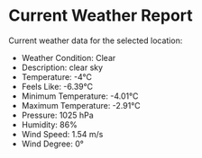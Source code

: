 # Current Weather Report
Current weather data for the selected location:
- Weather Condition: Clear
- Description: clear sky
- Temperature: -4°C
- Feels Like: -6.39°C
- Minimum Temperature: -4.01°C
- Maximum Temperature: -2.91°C
- Pressure: 1025 hPa
- Humidity: 86%
- Wind Speed: 1.54 m/s
- Wind Degree: 0°
